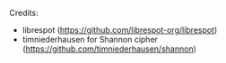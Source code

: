 Credits:

- librespot (https://github.com/librespot-org/librespot)
- timniederhausen for Shannon cipher (https://github.com/timniederhausen/shannon)

